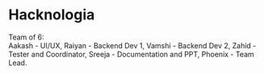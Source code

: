 # Hacknologia
Team of 6:  
Aakash - UI/UX, 
Raiyan - Backend Dev 1, 
Vamshi - Backend Dev 2, 
Zahid - Tester and Coordinator, 
Sreeja - Documentation and PPT, 
Phoenix - Team Lead.

